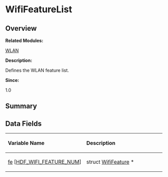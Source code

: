 # WifiFeatureList<a name="EN-US_TOPIC_0000001055518132"></a>

## **Overview**<a name="section706173662093537"></a>

**Related Modules:**

[WLAN](wlan.md)

**Description:**

Defines the WLAN feature list. 

**Since:**

1.0

## **Summary**<a name="section1717518666093537"></a>

## Data Fields<a name="pub-attribs"></a>

<a name="table933362024093537"></a>
<table><thead align="left"><tr id="row1094199590093537"><th class="cellrowborder" valign="top" width="50%" id="mcps1.1.3.1.1"><p id="p137675145093537"><a name="p137675145093537"></a><a name="p137675145093537"></a>Variable Name</p>
</th>
<th class="cellrowborder" valign="top" width="50%" id="mcps1.1.3.1.2"><p id="p1055024302093537"><a name="p1055024302093537"></a><a name="p1055024302093537"></a>Description</p>
</th>
</tr>
</thead>
<tbody><tr id="row469125967093537"><td class="cellrowborder" valign="top" width="50%" headers="mcps1.1.3.1.1 "><p id="p13482104093537"><a name="p13482104093537"></a><a name="p13482104093537"></a><a href="wlan.md#ga772b7d7c4b5cc3ecdab421a0b2337e91">fe</a> [<a href="wlan.md#ggaec03ba36d71cc2d5f3209bc24aa6ee10a28ff5971d579c1754e03a5f79a0c9e6f">HDF_WIFI_FEATURE_NUM</a>]</p>
</td>
<td class="cellrowborder" valign="top" width="50%" headers="mcps1.1.3.1.2 "><p id="p320161162093537"><a name="p320161162093537"></a><a name="p320161162093537"></a>struct <a href="wififeature.md">WifiFeature</a> * </p>
</td>
</tr>
</tbody>
</table>

